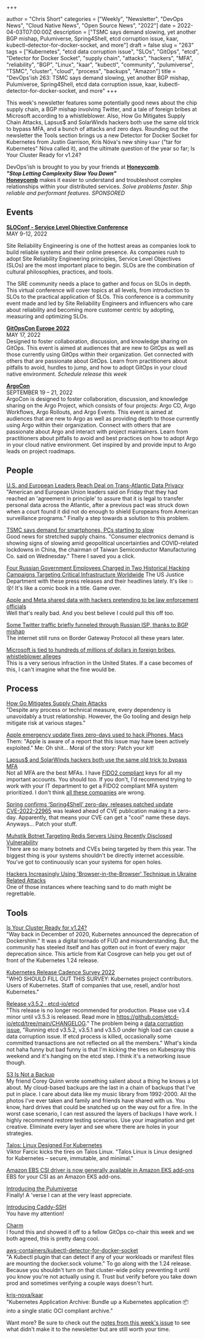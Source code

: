 +++

author = "Chris Short"
categories = ["Weekly", "Newsletter", "DevOps News", "Cloud Native News", "Open Source News", "2022"]
date = 2022-04-03T07:00:00Z
description = ["TSMC says demand slowing, yet another BGP mishap, Pulumiverse, Spring4Shell, etcd corruption issue, kaar, kubectl-detector-for-docker-socket, and more"]
draft = false
slug = "263"
tags = ["Kubernetes", "etcd data corruption issue", "SLOs", "GitOps", "etcd", "Detector for Docker Socket", "supply chain", "attacks", "hackers", "MFA", "reliability", "BGP", "Linux", "kaar", "kubectl", "community", "pulumiverse", "TSMC", "cluster", "cloud", "process", "backups", "Amazon"]
title = "DevOps'ish 263: TSMC says demand slowing, yet another BGP mishap, Pulumiverse, Spring4Shell, etcd data corruption issue, kaar, kubectl-detector-for-docker-socket, and more"
+++

This week's newsletter features some potentially good news about the chip supply chain, a BGP mishap involving Twitter, and a tale of foreign bribes at Microsoft according to a whistleblower. Also, How Go Mitigates Supply Chain Attacks, Lapsus$ and SolarWinds hackers both use the same old trick to bypass MFA, and a bunch of attacks and zero days. Rounding out the newsletter the Tools section brings us a new Detector for Docker Socket for Kubernetes from Justin Garrison, Kris Nóva's new shiny `kaar` ("tar for Kubernetes" Nóva called it), and the ultimate question of the year so far; Is Your Cluster Ready for v1.24?

DevOps'ish is brought to you by your friends at [**Honeycomb**](https://ui.honeycomb.io/signup?&utm_source=devopsish&utm_medium=newsletter&utm_campaign=ad&utm_content=product-signup).  
***"Stop Letting Complexity Slow You Down"***  
[**Honeycomb**](https://ui.honeycomb.io/signup?&utm_source=devopsish&utm_medium=newsletter&utm_campaign=ad&utm_content=product-signup) makes it easier to understand and troubleshoot complex relationships within your distributed services. *Solve problems faster*. *Ship reliable and performant features*. *SPONSORED*

## Events

[**SLOConf - Service Level Objective Conference**](https://www.sloconf.com/)  
MAY 9-12, 2022  

Site Reliability Engineering is one of the hottest areas as companies look to build reliable systems and their online presence. As companies rush to adopt Site Reliability Engineering principles, Service Level Objectives (SLOs) are the most important place to begin. SLOs are the combination of cultural philosophies, practices, and tools.

The SRE community needs a place to gather and focus on SLOs in depth. This virtual conference will cover topics at all levels, from introduction to SLOs to the practical application of SLOs. This conference is a community event made and led by Site Reliability Engineers and influencers who care about reliability and becoming more customer centric by adopting, measuring and optimizing SLOs.

[**GitOpsCon Europe 2022**](https://events.linuxfoundation.org/gitopscon-europe/?utm_source=newsletter&utm_medium=258&utm_campaign=devopsish)  
MAY 17, 2022  
Designed to foster collaboration, discussion, and knowledge sharing on GitOps. This event is aimed at audiences that are new to GitOps as well as those currently using GitOps within their organization. Get connected with others that are passionate about GitOps. Learn from practitioners about pitfalls to avoid, hurdles to jump, and how to adopt GitOps in your cloud native environment. *Schedule release this week*

[**ArgoCon**](https://events.linuxfoundation.org/argocon/)  
SEPTEMBER 19 – 21, 2022  
ArgoCon is designed to foster collaboration, discussion, and knowledge sharing on the Argo Project, which consists of four projects: Argo CD, Argo Workflows, Argo Rollouts, and Argo Events. This event is aimed at audiences that are new to Argo as well as providing depth to those currently using Argo within their organization. Connect with others that are passionate about Argo and interact with project maintainers. Learn from practitioners about pitfalls to avoid and best practices on how to adopt Argo in your cloud native environment. Get inspired by and provide input to Argo leads on project roadmaps.

## People

[U.S. and European Leaders Reach Deal on Trans-Atlantic Data Privacy](https://www.nytimes.com/2022/03/25/business/us-europe-data-privacy.html)  
"American and European Union leaders said on Friday that they had reached an 'agreement in principle' to assure that it is legal to transfer personal data across the Atlantic, after a previous pact was struck down when a court found it did not do enough to shield Europeans from American surveillance programs." Finally a step towards a solution to this problem.

[TSMC says demand for smartphones, PCs starting to slow](https://asia.nikkei.com/Spotlight/Supply-Chain/TSMC-says-demand-for-smartphones-PCs-starting-to-slow)  
Good news for stretched supply chains. "Consumer electronics demand is showing signs of slowing amid geopolitical uncertainties and COVID-related lockdowns in China, the chairman of Taiwan Semiconductor Manufacturing Co. said on Wednesday." There I saved you a click.

[Four Russian Government Employees Charged in Two Historical Hacking Campaigns Targeting Critical Infrastructure Worldwide](https://www.justice.gov/opa/pr/four-russian-government-employees-charged-two-historical-hacking-campaigns-targeting-critical)
The US Justice Department with these press releases and their headlines lately. It's like 💥 😵! It's like a comic book in a title. Game over.

[Apple and Meta shared data with hackers pretending to be law enforcement officials](https://www.theverge.com/2022/3/30/23003600/apple-meta-shared-data-hackers-pretending-law-enforcement-officials?scrolla=5eb6d68b7fedc32c19ef33b4)  
Well that's really bad. And you best believe I could pull this off too.

[Some Twitter traffic briefly funneled through Russian ISP, thanks to BGP mishap](https://arstechnica.com/information-technology/2022/03/absence-of-malice-russian-isps-hijacking-of-twitter-ips-appears-to-be-a-goof/)  
The internet still runs on Border Gateway Protocol all these years later.

[Microsoft is tied to hundreds of millions of dollars in foreign bribes, whistleblower alleges](https://www.theverge.com/2022/3/25/22995144/microsoft-foreign-corrupt-practices-bribery-whistleblower-contracting)  
This is a very serious infraction in the United States. If a case becomes of this, I can't imagine what the fine would be.

## Process

[How Go Mitigates Supply Chain Attacks](https://go.dev/blog/supply-chain)  
"Despite any process or technical measure, every dependency is unavoidably a trust relationship. However, the Go tooling and design help mitigate risk at various stages."

[Apple emergency update fixes zero-days used to hack iPhones, Macs](https://www.bleepingcomputer.com/news/security/apple-emergency-update-fixes-zero-days-used-to-hack-iphones-macs/)  
Them: "Apple is aware of a report that this issue may have been actively exploited."
Me: Oh shit...
Moral of the story: Patch your kit!

[Lapsus$ and SolarWinds hackers both use the same old trick to bypass MFA](https://arstechnica.com/information-technology/2022/03/lapsus-and-solar-winds-hackers-both-use-the-same-old-trick-to-bypass-mfa/)  
Not all MFA are the best MFAs. I have [FIDO2 compliant](https://fidoalliance.org/fido2/) keys for all my important accounts. You should too. If you don't, I'd recommend trying to work with your IT department to get a FIDO2 compliant MFA system prioritized. I don't think [all these companies](https://fidoalliance.org/members/) are wrong.

[Spring confirms ‘Spring4Shell’ zero-day, releases patched update](https://therecord.media/spring-confirms-spring4shell-zero-day-releases-patched-update/)  
[CVE-2022-22965](https://cve.mitre.org/cgi-bin/cvename.cgi?name=CVE-2022-22965) was leaked ahead of CVE publication making it a zero-day. Apparently, that means your CVE can get a "cool" name these days. Anyways... Patch your stuff.

[Muhstik Botnet Targeting Redis Servers Using Recently Disclosed Vulnerability](https://thehackernews.com/2022/03/muhstik-botnet-targeting-redis-servers.html)  
There are so many botnets and CVEs being targeted by them this year. The biggest thing is your systems shouldn't be directly internet accessible. You've got to continuously scan your systems for open holes.

[Hackers Increasingly Using 'Browser-in-the-Browser' Technique in Ukraine Related Attacks](https://thehackernews.com/2022/03/hackers-increasingly-using-browser-in.html)  
One of those instances where teaching sand to do math might be regrettable.

## Tools

[Is Your Cluster Ready for v1.24?](https://kubernetes.io/blog/2022/03/31/ready-for-dockershim-removal/)  
"Way back in December of 2020, Kubernetes announced the deprecation of Dockershim." It was a digital tornado of FUD and misunderstanding. But, the community has steeled itself and has gotten out in front of every major deprecation since. This article from Kat Cosgrove can help you get out of front of the Kubernetes 1.24 release.

[Kubernetes Release Cadence Survey 2022](https://www.surveymonkey.com/r/k8s-cadence-2022)  
"WHO SHOULD FILL OUT THIS SURVEY: Kubernetes project contributors. Users of Kubernetes. Staff of companies that use, resell, and/or host Kubernetes."

[Release v3.5.2 · etcd-io/etcd](https://github.com/etcd-io/etcd/releases/tag/v3.5.2)  
"This release is no longer recommended for production. Please use v3.4 minor until v3.5.3 is released. Read more in <https://github.com/etcd-io/etcd/tree/main/CHANGELOG>." The problem being a [data corruption issue](https://github.com/etcd-io/etcd/tree/main/CHANGELOG#v35-data-corruption-issue), "Running etcd v3.5.2, v3.5.1 and v3.5.0 under high load can cause a data corruption issue. If etcd process is killed, occasionally some committed transactions are not reflected on all the members." What's kinda not haha funny but bad funny is that I'm kicking the tires on Kubespray this weekend and it's hanging on the etcd step. I think it's a networking issue though.

[S3 Is Not a Backup](https://www.lastweekinaws.com/blog/s3-is-not-a-backup/)  
My friend Corey Quinn wrote something salient about a thing he knows a lot about. My cloud-based backups are the last in a chain of backups that I've put in place. I care about data like my music library from 1992-2000. All the photos I've ever taken and family and friends have shared with us. You know, hard drives that could be snatched up on the way out for a fire. In the worst case scenario, I can rest assured the layers of backups I have work. I highly recommend restore testing scenarios. Use your imagination and get creative. Eliminate every layer and see where there are holes in your strategies.

[Talos: Linux Designed For Kubernetes](https://youtu.be/iEFb2Zg4xUg)  
Viktor Farcic kicks the tires on Talos Linux. "Talos Linux is Linux designed for Kubernetes – secure, immutable, and minimal."

[Amazon EBS CSI driver is now generally available in Amazon EKS add-ons](https://aws.amazon.com/blogs/containers/amazon-ebs-csi-driver-is-now-generally-available-in-amazon-eks-add-ons/)  
EBS for your CSI as an Amazon EKS add-ons.

[Introducing the Pulumiverse](https://www.pulumi.com/blog/2022-03-30-introducing-pulumiverse/)  
Finally! A 'verse I can at the very least appreciate.

[Introducing Caddy-SSH](https://www.caffeinatedwonders.com/2022/03/28/new-ssh-server/)  
You have my attention!

[Charm](https://charm.sh/)  
I found this and showed it off to a fellow GitOps co-chair this week and we both agreed, this is pretty dang cool.

[aws-containers/kubectl-detector-for-docker-socket](https://github.com/aws-containers/kubectl-detector-for-docker-socket)  
"A Kubectl plugin that can detect if any of your workloads or manifest files are mounting the docker.sock volume." To go along with the 1.24 release. Because you shouldn't turn on that cluster-wide policy preventing it until you know you're not actually using it. Trust but verify before you take down prod and sometimes verifying a couple ways doesn't hurt.

[kris-nova/kaar](https://github.com/kris-nova/kaar)  
"Kubernetes Application Archive: Bundle up a Kubernetes application 📦 into a single static OCI compliant archive."

Want more? Be sure to check out the [notes from this week's issue](https://github.com/chris-short/devopsish.com/blob/main/content/post/263/notes.md) to see what didn't make it to the newsletter but are still worth your time.
